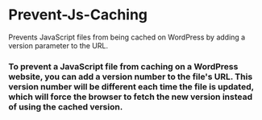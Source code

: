 # Prevent-Js-Caching
Prevents JavaScript files from being cached on WordPress by adding a version parameter to the URL.

### To prevent a JavaScript file from caching on a WordPress website, you can add a version number to the file's URL. This version number will be different each time the file is updated, which will force the browser to fetch the new version instead of using the cached version.
